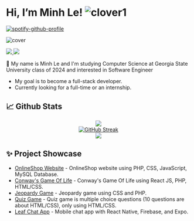 
# Hi, I’m Minh Le!   ![clover1](https://user-images.githubusercontent.com/114270231/216884849-c5a07151-d8d8-4d8b-bc75-83e991f1ab10.png)
[![spotify-github-profile](https://spotify-github-profile.vercel.app/api/view?uid=31tsszeyy7cbfka7lhcaxpgw3a4u&cover_image=true&theme=novatorem&bar_color=74a7fe&bar_color_cover=false)](https://github.com/kittinan/spotify-github-profile)

![cover](https://user-images.githubusercontent.com/114270231/216883748-74062c95-ef19-46bb-a377-e15df7124c6e.png)


<a href=https://www.linkedin.com/in/minh-le-4aaa3420a/> <img src="https://img.shields.io/badge/-LinkedIn-0e76a8?style=plastic&logo=linkedIn"> </a> <img src="https://komarev.com/ghpvc/?username=minhle28&color=blue">


🍃 My name is Minh Le and I'm studying Computer Science at Georgia State University class of 2024 and interested in Software Engineer
- My goal is to become a full-stack developer.
- Currently looking for a full-time or an internship.


## 📈 Github Stats


<div align="center">
    <img src="https://github-readme-stats.vercel.app/api?username=minhle28&theme=tokyonight&show_icons=true&count_private=true">
    <br>
    <a href="https://git.io/streak-stats">
        <img src="http://github-readme-streak-stats.herokuapp.com?user=minhle28&theme=tokyonight&date_format=M%20j%5B%2C%20Y%5D" alt="GitHub Streak">
    </a>
    <br>
    <img src="https://github-readme-stats.vercel.app/api/top-langs/?username=minhle28&theme=tokyonight&layout=compact&langs_count=6">
</div>


## ✨ Project Showcase

* [OnlineShop Website](https://github.com/minhle28/Online_Shop) - OnlineShop website using PHP, CSS, JavaScript, MySQL Database.
* [Conway's Game Of Life](https://github.com/minhle28/Conway-s_Game_Of_Life) - Conway's Game Of Life using React JS, PHP, HTML/CSS.
* [Jeopardy Game](https://github.com/minhle28/Jeopardy_Game) - Jeopardy game using CSS and PHP.
* [Quiz Game](https://github.com/minhle28/Quiz_Game) - Quiz game is multiple choice questions (10 questions are about HTML/CSS), only using HTML/CSS.
* [Leaf Chat App](https://github.com/minhle28/Leaf_Chat_App) - Mobile chat app with React Native, Firebase, and Expo.



